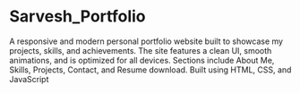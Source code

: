 # Sarvesh_Portfolio
A responsive and modern personal portfolio website built to showcase my projects, skills, and achievements. The site features a clean UI, smooth animations, and is optimized for all devices. Sections include About Me, Skills, Projects, Contact, and Resume download. Built using HTML, CSS, and JavaScript
